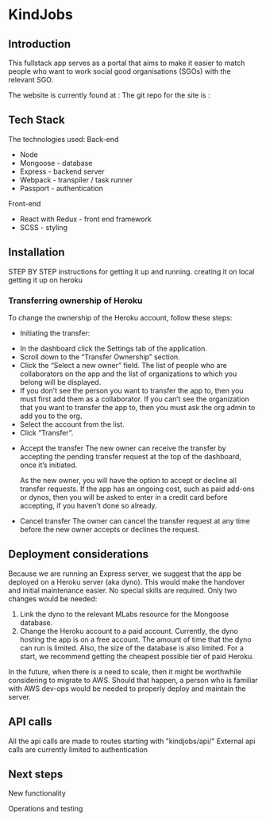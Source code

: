 # KindJobs

## Introduction

This fullstack app serves as a portal that aims to make it easier to match people who want to work social good organisations (SGOs) with the relevant SGO.

The website is currently found at :
The git repo for the site is :

## Tech Stack

The technologies used:
Back-end
 * Node
 * Mongoose - database
 * Express - backend server
 * Webpack - transpiler / task runner
 * Passport - authentication

Front-end
 * React with Redux - front end framework
 * SCSS - styling

## Installation

STEP BY STEP instructions for getting it up and running.
creating it on local
getting it up on heroku

### Transferring ownership of Heroku

To change the ownership of the Heroku account, follow these steps:
 * Initiating the transfer:
  - In the dashboard click the Settings tab of the application.
  - Scroll down to the “Transfer Ownership” section.
  - Click the “Select a new owner” field. The list of people who are collaborators on the app and the list of organizations to which you belong will be displayed.
  - If you don’t see the person you want to transfer the app to, then you must first add them as a collaborator. If you can’t see the organization that you want to transfer the app to, then you must ask the org admin to add you to the org.
  - Select the account from the list.
  - Click “Transfer”.

* Accept the transfer
  The new owner can receive the transfer by accepting the pending transfer request at the top of the dashboard, once it’s initiated.

  As the new owner, you will have the option to accept or decline all transfer requests. If the app has an ongoing cost, such as paid add-ons or dynos, then you will be asked to enter in a credit card before accepting, if you haven’t done so already.

* Cancel transfer
  The owner can cancel the transfer request at any time before the new owner accepts or declines the request.

## Deployment considerations

Because we are running an Express server, we suggest that the app be deployed on a Heroku server (aka dyno). This would make the handover and initial maintenance easier. No special skills are required. Only two changes would be needed:

 1. Link the dyno to the relevant MLabs resource for the Mongoose database.
 2. Change the Heroku account to a paid account. Currently, the dyno hosting the app is on a free account. The amount of time that the dyno can run is limited. Also, the size of the database is also limited. For a start, we recommend getting the cheapest possible tier of paid Heroku.

In the future, when there is a need to scale, then it might be worthwhile considering to migrate to AWS. Should that happen, a person who is familiar with AWS dev-ops would be needed to properly deploy and maintain the server.

## API calls

All the api calls are made to routes starting with "kindjobs/api/"
External api calls are currently limited to authentication

## Next steps

New functionality

Operations and testing
